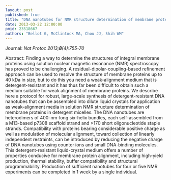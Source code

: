 ```yaml
---
layout: post
published: true
title: "DNA nanotubes for NMR structure determination of membrane proteins."
date: 2013-03-22 12:00:00
pmid: 23518667
authors: "Bellot G, McClintock MA, Chou JJ, Shih WM"
---
```


Journal: *Nat Protoc 2013;**8**(4):755-70*

Abstract: Finding a way to determine the structures of integral membrane proteins using solution nuclear magnetic resonance (NMR) spectroscopy has proved to be challenging. A residual-dipolar-coupling-based refinement approach can be used to resolve the structure of membrane proteins up to 40 kDa in size, but to do this you need a weak-alignment medium that is detergent-resistant and it has thus far been difficult to obtain such a medium suitable for weak alignment of membrane proteins. We describe here a protocol for robust, large-scale synthesis of detergent-resistant DNA nanotubes that can be assembled into dilute liquid crystals for application as weak-alignment media in solution NMR structure determination of membrane proteins in detergent micelles. The DNA nanotubes are heterodimers of 400-nm-long six-helix bundles, each self-assembled from a M13-based p7308 scaffold strand and >170 short oligonucleotide staple strands. Compatibility with proteins bearing considerable positive charge as well as modulation of molecular alignment, toward collection of linearly independent restraints, can be introduced by reducing the negative charge of DNA nanotubes using counter ions and small DNA-binding molecules. This detergent-resistant liquid-crystal medium offers a number of properties conducive for membrane protein alignment, including high-yield production, thermal stability, buffer compatibility and structural programmability. Production of sufficient nanotubes for four or five NMR experiments can be completed in 1 week by a single individual.

